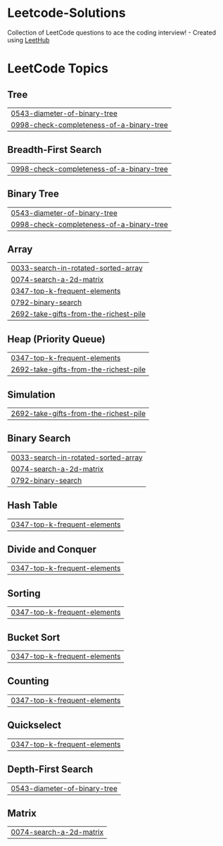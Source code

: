 # Leetcode-Solutions
Collection of LeetCode questions to ace the coding interview! - Created using [LeetHub](https://github.com/QasimWani/LeetHub)

<!---LeetCode Topics Start-->
# LeetCode Topics
## Tree
|  |
| ------- |
| [0543-diameter-of-binary-tree](https://github.com/KevinDsouza03/Leetcode-Solutions/tree/master/0543-diameter-of-binary-tree) |
| [0998-check-completeness-of-a-binary-tree](https://github.com/KevinDsouza03/Leetcode-Solutions/tree/master/0998-check-completeness-of-a-binary-tree) |
## Breadth-First Search
|  |
| ------- |
| [0998-check-completeness-of-a-binary-tree](https://github.com/KevinDsouza03/Leetcode-Solutions/tree/master/0998-check-completeness-of-a-binary-tree) |
## Binary Tree
|  |
| ------- |
| [0543-diameter-of-binary-tree](https://github.com/KevinDsouza03/Leetcode-Solutions/tree/master/0543-diameter-of-binary-tree) |
| [0998-check-completeness-of-a-binary-tree](https://github.com/KevinDsouza03/Leetcode-Solutions/tree/master/0998-check-completeness-of-a-binary-tree) |
## Array
|  |
| ------- |
| [0033-search-in-rotated-sorted-array](https://github.com/KevinDsouza03/Leetcode-Solutions/tree/master/0033-search-in-rotated-sorted-array) |
| [0074-search-a-2d-matrix](https://github.com/KevinDsouza03/Leetcode-Solutions/tree/master/0074-search-a-2d-matrix) |
| [0347-top-k-frequent-elements](https://github.com/KevinDsouza03/Leetcode-Solutions/tree/master/0347-top-k-frequent-elements) |
| [0792-binary-search](https://github.com/KevinDsouza03/Leetcode-Solutions/tree/master/0792-binary-search) |
| [2692-take-gifts-from-the-richest-pile](https://github.com/KevinDsouza03/Leetcode-Solutions/tree/master/2692-take-gifts-from-the-richest-pile) |
## Heap (Priority Queue)
|  |
| ------- |
| [0347-top-k-frequent-elements](https://github.com/KevinDsouza03/Leetcode-Solutions/tree/master/0347-top-k-frequent-elements) |
| [2692-take-gifts-from-the-richest-pile](https://github.com/KevinDsouza03/Leetcode-Solutions/tree/master/2692-take-gifts-from-the-richest-pile) |
## Simulation
|  |
| ------- |
| [2692-take-gifts-from-the-richest-pile](https://github.com/KevinDsouza03/Leetcode-Solutions/tree/master/2692-take-gifts-from-the-richest-pile) |
## Binary Search
|  |
| ------- |
| [0033-search-in-rotated-sorted-array](https://github.com/KevinDsouza03/Leetcode-Solutions/tree/master/0033-search-in-rotated-sorted-array) |
| [0074-search-a-2d-matrix](https://github.com/KevinDsouza03/Leetcode-Solutions/tree/master/0074-search-a-2d-matrix) |
| [0792-binary-search](https://github.com/KevinDsouza03/Leetcode-Solutions/tree/master/0792-binary-search) |
## Hash Table
|  |
| ------- |
| [0347-top-k-frequent-elements](https://github.com/KevinDsouza03/Leetcode-Solutions/tree/master/0347-top-k-frequent-elements) |
## Divide and Conquer
|  |
| ------- |
| [0347-top-k-frequent-elements](https://github.com/KevinDsouza03/Leetcode-Solutions/tree/master/0347-top-k-frequent-elements) |
## Sorting
|  |
| ------- |
| [0347-top-k-frequent-elements](https://github.com/KevinDsouza03/Leetcode-Solutions/tree/master/0347-top-k-frequent-elements) |
## Bucket Sort
|  |
| ------- |
| [0347-top-k-frequent-elements](https://github.com/KevinDsouza03/Leetcode-Solutions/tree/master/0347-top-k-frequent-elements) |
## Counting
|  |
| ------- |
| [0347-top-k-frequent-elements](https://github.com/KevinDsouza03/Leetcode-Solutions/tree/master/0347-top-k-frequent-elements) |
## Quickselect
|  |
| ------- |
| [0347-top-k-frequent-elements](https://github.com/KevinDsouza03/Leetcode-Solutions/tree/master/0347-top-k-frequent-elements) |
## Depth-First Search
|  |
| ------- |
| [0543-diameter-of-binary-tree](https://github.com/KevinDsouza03/Leetcode-Solutions/tree/master/0543-diameter-of-binary-tree) |
## Matrix
|  |
| ------- |
| [0074-search-a-2d-matrix](https://github.com/KevinDsouza03/Leetcode-Solutions/tree/master/0074-search-a-2d-matrix) |
<!---LeetCode Topics End-->